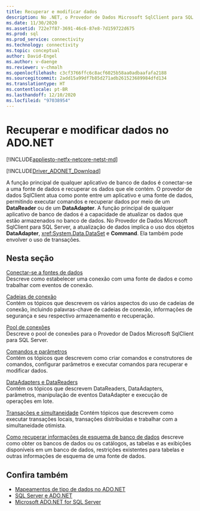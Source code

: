 ```yaml
---
title: Recuperar e modificar dados
description: No .NET, o Provedor de Dados Microsoft SqlClient para SQL Server serve como uma ponte entre um aplicativo e uma fonte de dados para ler e atualizar dados.
ms.date: 11/30/2020
ms.assetid: 722e7f87-3691-46c6-87e8-7d159722d675
ms.prod: sql
ms.prod_service: connectivity
ms.technology: connectivity
ms.topic: conceptual
author: David-Engel
ms.author: v-daenge
ms.reviewer: v-chmalh
ms.openlocfilehash: c3cf3766ffc6c8acf6025b58aa0adbaafafa2188
ms.sourcegitcommit: 2add15a99df7b85d271adb261523689984dfd134
ms.translationtype: HT
ms.contentlocale: pt-BR
ms.lasthandoff: 12/10/2020
ms.locfileid: "97038954"
---
```

# <a name="retrieving-and-modifying-data-in-adonet"></a>Recuperar e modificar dados no ADO.NET

[!INCLUDE[appliesto-netfx-netcore-netst-md](../../includes/appliesto-netfx-netcore-netst-md.md)]

[!INCLUDE[Driver_ADONET_Download](../../includes/driver_adonet_download.md)]

A função principal de qualquer aplicativo de banco de dados é conectar-se a uma fonte de dados e recuperar os dados que ele contém. O provedor de dados SqlClient atua como ponte entre um aplicativo e uma fonte de dados, permitindo executar comandos e recuperar dados por meio de um **DataReader** ou de um **DataAdapter**. A função principal de qualquer aplicativo de banco de dados é a capacidade de atualizar os dados que estão armazenados no banco de dados. No Provedor de Dados Microsoft SqlClient para SQL Server, a atualização de dados implica o uso dos objetos **DataAdapter**, <xref:System.Data.DataSet> e **Command**. Ela também pode envolver o uso de transações.

## <a name="in-this-section"></a>Nesta seção

[Conectar-se a fontes de dados](connecting-to-data-source.md)  
Descreve como estabelecer uma conexão com uma fonte de dados e como trabalhar com eventos de conexão.

[Cadeias de conexão](connection-strings.md)  
Contém os tópicos que descrevem os vários aspectos do uso de cadeias de conexão, incluindo palavras-chave de cadeias de conexão, informações de segurança e seu respectivo armazenamento e recuperação.

[Pool de conexões](connection-pooling.md)  
Descreve o pool de conexões para o Provedor de Dados Microsoft SqlClient para SQL Server.

[Comandos e parâmetros](commands-parameters.md)  
Contém os tópicos que descrevem como criar comandos e construtores de comandos, configurar parâmetros e executar comandos para recuperar e modificar dados.

[DataAdapters e DataReaders](dataadapters-datareaders.md)  
Contém os tópicos que descrevem DataReaders, DataAdapters, parâmetros, manipulação de eventos DataAdapter e execução de operações em lote.

[Transações e simultaneidade](transactions-and-concurrency.md) Contém tópicos que descrevem como executar transações locais, transações distribuídas e trabalhar com a simultaneidade otimista.

[Como recuperar informações de esquema de banco de dados](retrieving-database-schema-information.md) descreve como obter os bancos de dados ou os catálogos, as tabelas e as exibições disponíveis em um banco de dados, restrições existentes para tabelas e outras informações de esquema de uma fonte de dados.

## <a name="see-also"></a>Confira também

- [Mapeamentos de tipo de dados no ADO.NET](data-type-mappings-ado-net.md)
- [SQL Server e ADO.NET](./sql/index.md)
- [Microsoft ADO.NET for SQL Server](microsoft-ado-net-sql-server.md)
